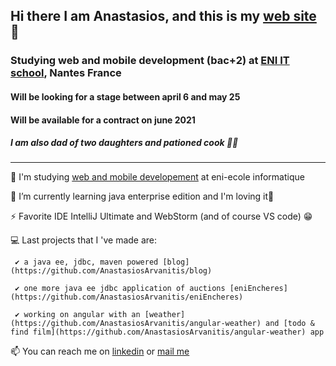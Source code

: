 ## Hi there I am Anastasios, and this is my [web site](https://www.anastasios-arvanitis.info) 👋
### Studying web and mobile development (bac+2) at [ENI IT school](https://www.eni-ecole.fr/), Nantes France 
#### Will be looking for a stage between april 6 and may 25
#### Will be available for a contract on june 2021 
##### I am also dad of two daughters and pationed cook 👨‍🍳


---



🔭 I'm studying [web and mobile developement](https://www.eni-ecole.fr/formation/developpeur-euse-web-et-web-mobile) at eni-ecole informatique  

🌱 I’m currently learning java enterprise edition and I'm loving it💜

⚡ Favorite IDE IntelliJ Ultimate and WebStorm (and of course VS code) 😁

💻 Last projects that I 've made are: 

     ✔ a java ee, jdbc, maven powered [blog](https://github.com/AnastasiosArvanitis/blog)
     
     ✔ one more java ee jdbc application of auctions [eniEncheres](https://github.com/AnastasiosArvanitis/eniEncheres)
     
     ✔ working on angular with an [weather](https://github.com/AnastasiosArvanitis/angular-weather) and [todo & find film](https://github.com/AnastasiosArvanitis/angular-weather) app

📫 You can reach me on [linkedin](https://www.linkedin.com/in/anastasiosarvanitis/) or [mail me](https://anastasios-arvanitis.info/Contact)

 
<!--
**AnastasiosArvanitis/AnastasiosArvanitis** is a ✨ _special_ ✨ repository because its `README.md` (this file) appears on your GitHub profile.

Here are some ideas to get you started:
- 👯 I’m looking to collaborate on ...
- 🤔 I’m looking for help with ...
- 💬 Ask me about ...
- 📫 How to reach me: ...
- 😄 Pronouns: ...
- ⚡ Fun fact: ...
-->
